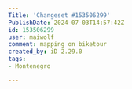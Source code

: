```yaml
---
Title: 'Changeset #153506299'
PublishDate: 2024-07-03T14:57:42Z
id: 153506299
user: maiwolf
comment: mapping on biketour
created_by: iD 2.29.0
tags:
- Montenegro

---
```

